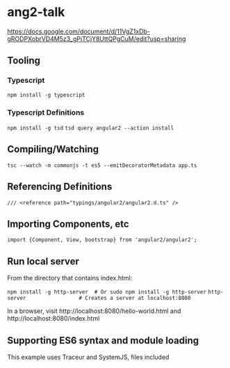 # ang2-talk

https://docs.google.com/document/d/11VgZ1xDb-gRODPXobrVD4M5z3_gPjTCjY8UttQPgCuM/edit?usp=sharing

## Tooling

### Typescript
`npm install -g typescript`

### Typescript Definitions
`npm install -g tsd`
`tsd query angular2 --action install`

## Compiling/Watching
`tsc --watch -m commonjs -t es5 --emitDecoratorMetadata app.ts`

## Referencing Definitions
`/// <reference path="typings/angular2/angular2.d.ts" />`

## Importing Components, etc
`import {Component, View, bootstrap} from 'angular2/angular2';`

## Run local server
From the directory that contains index.html:

`npm install -g http-server  # Or sudo npm install -g http-server`
`http-server                 # Creates a server at localhost:8080`

In a browser, visit http://localhost:8080/hello-world.html and http://localhost:8080/index.html

## Supporting ES6 syntax and module loading
This example uses Traceur and SystemJS, files included
